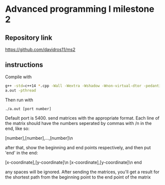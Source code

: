 # Advanced programming I milestone 2
## Repository link
https://github.com/davidros11/ms2
## instructions
Compile with

```bash
g++ -std=c++14 *.cpp -Wall -Wextra -Wshadow -Wnon-virtual-dtor -pedantic -o
a.out -pthread
```

Then run with

```bash
./a.out [port number]
```

Default port is 5400.
send matrices with the appropriate format. Each line of the matrix should have the numbers seperated by commas with /n in the end, like so:

[number],[number],...,[number]\n

after that, show the beginning and end points respectively, and then put 'end' in the end:

[x-coordinate],[y-coordinate]\n
[x-coordinate],[y-coordinate]\n
end

any spaces will be ignored. After sending the matrices, you'll get a result for the shortest path from the beginning point to the end
point of the matrix


